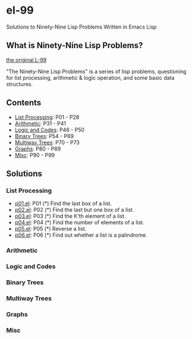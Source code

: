 # el-99
Solutions to Ninety-Nine Lisp Problems Written in Emacs Lisp

## What is Ninety-Nine Lisp Problems?
[the original L-99](https://www.ic.unicamp.br/~meidanis/courses/mc336/2006s2/funcional/L-99_Ninety-Nine_Lisp_Problems.html)

"The Ninety-Nine Lisp Problems" is a series of lisp problems,
questioning for list processing, arithmetic & logic operation,
and some basic data structures.

## Contents
- [List Processing](#list-processing): P01 - P28
- [Arithmetic](#arithmetic): P31 - P41
- [Logic and Codes](#logic-and-codes): P46 - P50
- [Binary Trees](#binary-trees): P54 - P69
- [Multiway Trees](#multiway-trees): P70 - P73
- [Graphs](#graphs): P80 - P89
- [Misc](#misc): P90 - P99

## Solutions

### List Processing

- [p01.el](sol/p01.el): P01 (*) Find the last box of a list.
- [p02.el](sol/p02.el): P02 (*) Find the last but one box of a list.
- [p03.el](sol/p03.el): P03 (*) Find the K'th element of a list.
- [p04.el](sol/p04.el): P04 (*) Find the number of elements of a list.
- [p05.el](sol/p05.el): P05 (*) Reverse a list.
- [p06.el](sol/p06.el): P06 (*) Find out whether a list is a palindrome.

### Arithmetic

### Logic and Codes

### Binary Trees

### Multiway Trees

### Graphs

### Misc
